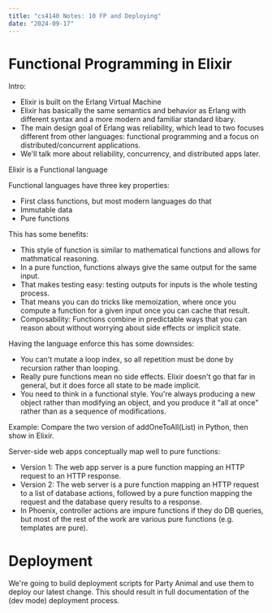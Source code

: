 ```yaml
---
title: "cs4140 Notes: 10 FP and Deploying"
date: "2024-09-17"
---
```


# Functional Programming in Elixir

Intro:

 - Elixir is built on the Erlang Virtual Machine
 - Elixir has basically the same semantics and behavior as Erlang with
   different syntax and a more modern and familiar standard libary.
 - The main design goal of Erlang was reliability, which lead to two
   focuses different from other languages: functional programming and
   a focus on distributed/concurrent applications.
 - We'll talk more about reliability, concurrency, and distributed
   apps later.

Elixir is a Functional language 

Functional languages have three key properties:

 - First class functions, but most modern languages do that
 - Immutable data
 - Pure functions

This has some benefits:

 - This style of function is similar to mathematical functions and allows for
   mathmatical reasoning.
 - In a pure function, functions always give the same output for the same input.
 - That makes testing easy: testing outputs for inputs is the whole testing process.
 - That means you can do tricks like memoization, where once you compute a function
   for a given input once you can cache that result.
 - Composability: Functions combine in predictable ways that you can reason about
   without worrying about side effects or implicit state.

Having the language enforce this has some downsides:

 - You can't mutate a loop index, so all repetition must be done by recursion rather
   than looping.
 - Really pure functions mean no side effects. Elixir doesn't go that far in general,
   but it does force all state to be made implicit.
 - You need to think in a functional style. You're always producing a new object
   rather than modifying an object, and you produce it "all at once" rather than
   as a sequence of modifications.
   
Example: Compare the two version of addOneToAll(List) in Python, then show in
Elixir.

Server-side web apps conceptually map well to pure functions:

 - Version 1: The web app server is a pure function mapping an HTTP request
   to an HTTP response.
 - Version 2: The web server is a pure function mapping an HTTP request to a
   list of database actions, followed by a pure function mapping the request
   and the database query results to a response.
 - In Phoenix, controller actions are impure functions if they do DB queries,
   but most of the rest of the work are various pure functions (e.g. templates
   are pure).

# Deployment

We're going to build deployment scripts for Party Animal and use them
to deploy our latest change. This should result in full documentation
of the (dev mode) deployment process.
